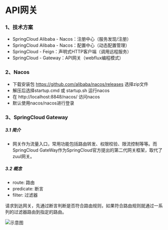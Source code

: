 # API网关

### 1、技术方案

* SpringCloud Alibaba - Nacos：注册中心（服务发现/注册）
* SpringCloud Alibaba - Nacos：配置中心（动态配置管理）
* SpringCloud - Feign：声明式HTTP客户端（调用远程服务）
* SpringCloud - Gateway：API网关（webflux编程模式）

### 2、Nacos

* 下载安装包 https://github.com/alibaba/nacos/releases 选择zip文件
* 解压后选择startup.cmd 或 startup.sh 运行nacos
* 在 http://localhost:8848/nacos/ 访问nacos
* 默认使用nacos/nacos进行登录

### 3、SpringCloud Gateway

##### 3.1 简介

* 网关作为流量入口，常用功能包括路由转发、权限校验、限流控制等等。而SpringCloud GateWay作为SpringCloud官方提出的第二代网关框架，取代了zuul网关。

##### 3.2 概念 

* route: 路由
* predicate: 断言
* filter: 过滤器


请求到达网关，先通过断言判断是否符合路由规则，如果符合路由规则就通过一系列的过滤器路由到指定的路由。

![示意图](https://docs.spring.io/spring-cloud-gateway/docs/2.2.5.RELEASE/reference/html/images/spring_cloud_gateway_diagram.png)
